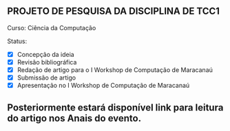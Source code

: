 <h2>PROJETO DE PESQUISA DA DISCIPLINA DE TCC1</h2>

Curso: Ciência da Computação

Status:
- [x] Concepção da ideia
- [x] Revisão bibliográfica
- [x] Redação de artigo para o I Workshop de Computação de Maracanaú
- [x] Submissão de artigo
- [x] Apresentação no I Workshop de Computação de Maracanaú

<h2> Posteriormente estará disponível link para leitura do artigo nos Anais do evento. <h2>
